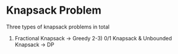 # Knapsack Problem

Three types of knapsack problems in total

1) Fractional Knapsack -> Greedy
2-3) 0/1 Knapsack & Unbounded Knapsack -> DP 